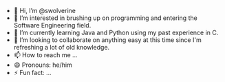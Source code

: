 - 👋 Hi, I’m @swolverine
- 👀 I’m interested in brushing up on programming and entering the Software Engineering field.
- 🌱 I’m currently learning Java and Python using my past experience in C.
- 💞️ I’m looking to collaborate on anything easy at this time since I'm refreshing a lot of old knowledge.
- 📫 How to reach me ...
- 😄 Pronouns: he/him
- ⚡ Fun fact: ...

<!---
swolverine/swolverine is a ✨ special ✨ repository because its `README.md` (this file) appears on your GitHub profile.
You can click the Preview link to take a look at your changes.
--->
